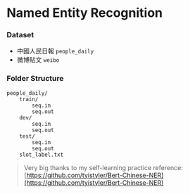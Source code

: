 # Named Entity Recognition

### Dataset
- 中國人民日報 `people_daily`
- 微博貼文 `weibo`

### Folder Structure

```
people_daily/
    train/
        seq.in
        seq.out
    dev/
        seq.in
        seq.out
    test/
        seq.in
        seq.out
    slot_label.txt
```

> Very big thanks to my self-learning practice reference: [https://github.com/tyistyler/Bert-Chinese-NER](https://github.com/tyistyler/Bert-Chinese-NER)